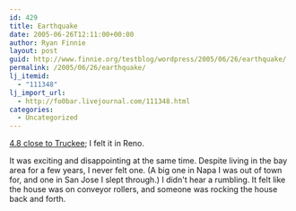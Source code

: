 ```yaml
---
id: 429
title: Earthquake
date: 2005-06-26T12:11:00+00:00
author: Ryan Finnie
layout: post
guid: http://www.finnie.org/testblog/wordpress/2005/06/26/earthquake/
permalink: /2005/06/26/earthquake/
lj_itemid:
  - "111348"
lj_import_url:
  - http://fo0bar.livejournal.com/111348.html
categories:
  - Uncategorized
---
```

[4.8 close to Truckee](http://quake.wr.usgs.gov/recenteqs/Quakes/nc51161673.htm); I felt it in Reno.

It was exciting and disappointing at the same time. Despite living in the bay area for a few years, I never felt one. (A big one in Napa I was out of town for, and one in San Jose I slept through.) I didn't hear a rumbling. It felt like the house was on conveyor rollers, and someone was rocking the house back and forth.
